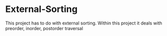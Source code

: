 # External-Sorting

This project has to do with external sorting. Within this project it deals with preorder, inorder, postorder traversal
